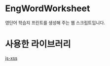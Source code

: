 # EngWordWorksheet

영단어 학습지 프린트를 생성해 주는 웹 스크립트입니다.


# 사용한 라이브러리

[js-xss](https://github.com/leizongmin/js-xss)
